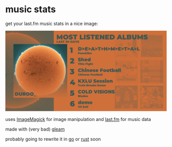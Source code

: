 # music stats

get your last.fm music stats in a nice image:

![example](demo.png)

uses [ImageMagick](https://imagemagick.org/) for image manipulation and [last.fm](https://www.last.fm/) for music data

made with (very bad) [gleam](https://gleam.run/)

probably going to rewrite it in [go](https://go.dev/) or [rust](https://www.rust-lang.org/) soon
